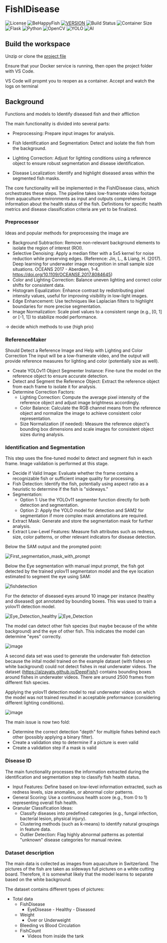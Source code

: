 # FishIDisease

![License](https://img.shields.io/badge/License-GNU-blue?style=for-the-badge)
![BeHappyFish](https://img.shields.io/badge/Project-BeHappyFish-purple?style=for-the-badge)
[![VERSION](https://img.shields.io/badge/VERSION-0.1.0-COLOR.svg?style=for-the-badge&logo=LOGO)](<LINK>)
![Build Status](https://img.shields.io/badge/build-failing-red?style=for-the-badge)
![Container Size](https://img.shields.io/badge/Container%20Size-<1GB-blue?style=for-the-badge&logo=docker)
![Flask](https://img.shields.io/badge/flask-%23000.svg?style=for-the-badge&logo=flask&logoColor=white)
![Python](https://img.shields.io/badge/python-3670A0?style=for-the-badge&logo=python&logoColor=ffdd54)
![OpenCV](https://img.shields.io/badge/opencv-%23white.svg?style=for-the-badge&logo=opencv&logoColor=white)
![YOLO](https://img.shields.io/badge/Yolo-0078D7?style=for-the-badge&logo=Yolo&logoColor=white)
![AI](https://img.shields.io/badge/AI-0078D7?style=for-the-badge&logo=AI&logoColor=white)
 

## Build the workspace

Unzip or clone the [project file](https://github.com/balmebru/FishIDisease) 

Ensure that your Docker service is running, then open the project folder with VS Code.

VS Code will propmt you to reopen as a container. Accept and watch the logs on terminal

## Background

Functions and models to Identify diseased fish and their affliction

The main functionality is divided into several parts:

- Preprocessing: Prepare input images for analysis.

- Fish Identification and Segmentation: Detect and isolate the fish from the background.

- Lighting Correction: Adjust for lighting conditions using a reference object to ensure robust segmentation and disease identification.

- Disease Localization: Identify and highlight diseased areas within the segmented fish masks.

The core functionality will be implemented in the FishIDisease class, which orchestrates these steps. The pipeline takes low-framerate video footage from aquaculture environments as input and outputs comprehensive information about the health status of the fish. Definitions for specific health metrics and disease classification criteria are yet to be finalized.


### Preprocessor


Ideas and popular methods for preprocessing the image are

- Background Subtraction: Remove non-relevant background elements to isolate the region of interest (ROI).
- Selective Denoising: Apply a median filter with a 5x5 kernel for noise reduction while preserving edges. (Reference: Jin, L., & Liang, H. (2017). Deep learning for underwater image recognition in small sample size situations. OCEANS 2017 - Aberdeen, 1–4. https://doi.org/10.1109/OCEANSE.2017.8084645)
- Color and Lighting Correction: Balance uneven lighting and correct color shifts for consistent data.
- Histogram Equalization: Enhance contrast by redistributing pixel intensity values, useful for improving visibility in low-light images.
- Edge Enhancement: Use techniques like Laplacian filters to highlight boundaries for more precise segmentation.
- Image Normalization: Scale pixel values to a consistent range (e.g., [0, 1] or [-1, 1]) to stabilize model performance.

-> decide which methods to use (high prio)

### ReferenceMaker

Should Detect a Reference Image and Help with Lighting and Color Correction
The input will be a low-framerate video, and the output will provide reference measures for lighting and color (potentially size as well).

- Create YOLOv11 Object Segmenter Instance: Fine-tune the model on the reference object to ensure accurate detection.
- Detect and Segment the Reference Object: Extract the reference object from each frame to isolate it for analysis.
- Determine Correction Factors:
    - Lighting Correction: Compute the average pixel intensity of the reference object and adjust image brightness accordingly.
    - Color Balance: Calculate the RGB channel means from the reference object and normalize the image to achieve consistent color representation.
    - Size Normalization (if needed): Measure the reference object's bounding box dimensions and scale images for consistent object sizes during analysis.

### Identification and Segmentation

This step uses the fine-tuned model to detect and segment fish in each frame. Image validation is performed at this stage.

- Decide if Valid Image: Evaluate whether the frame contains a recognizable fish or sufficient image quality for processing.
- Fish Detection: Identify the fish, potentially using aspect ratio as a heuristic to determine if the fish is "sideways."
- Segmentation:
    - Option 1: Use the YOLOv11 segmenter function directly for both detection and segmentation.
    - Option 2: Apply the YOLO model for detection and SAM2 for segmentation if more complex mask annotations are required.
- Extract Mask: Generate and store the segmentation mask for further analysis.
- Extract Low-Level Features: Measure fish attributes such as redness, size, color patterns, or other relevant indicators for disease detection.

Below the SAM output and the prompted point:


![First_segmentation_mask_with_prompt](https://github.com/user-attachments/assets/1bf02f43-06bf-44a2-871b-c46828498721)


Below the Eye segmentation with manual imput prompt, the fish got detected by the trained yolov11 segmentaton model and the eye location estimated to segment the eye using SAM:


![fishdetection](https://github.com/user-attachments/assets/fd72210c-c01c-4b90-8d04-1811457d2516)


For the detector of diseased eyes around 10 image per instance (healthy and diseased) got annotated by bounding boxes. This was used to train a yolov11 detection model.


![Eye_Detection_healthy](https://github.com/user-attachments/assets/face8a0b-9d79-4a04-b790-c7fae9d50e61)
![Eye_Detection](https://github.com/user-attachments/assets/9d3c10d8-65ad-43af-b574-5c69bbe40b29)

The model can detect other fish species (but maybe because of the white background) and the eye of other fish. This indicates the model can determine "eyes" correctly. 

![image](https://github.com/user-attachments/assets/e5af6a5e-1827-4308-aaa9-50deefef1474)




A second data set was used to generate the underwater fish detection because the inital model trained on the example dataset (with fishes on white background) could not detect fishes in real underwater videos. The dataset (https://alzayats.github.io/DeepFish/) contains bounding boxes around fishes in underwater videos. There are around 2500 frames from different fish species.

Applying the yolov11 detection model to real underwater videos on which the model was not trained resulted in acceptable preformance (considering different lighting conditions).

![image](https://github.com/user-attachments/assets/70e6a829-8569-4ca9-a29b-65b1526eee39)


The main issue is now two fold:

- Determine the correct detection "depth" for multiple fishes behind each other (possibly applying a binary filter).
- Create a validation step to determine if a picture is even valid
- Create a validation step if a mask is valid

### Disease ID 
The main functionality processes the information extracted during the identification and segmentation step to classify fish health status.

- Input Features: Define based on low-level information extracted, such as redness levels, size anomalies, or abnormal color patterns.
- General Scoring: Use a continuous health score (e.g., from 0 to 1) representing overall fish health.
- Granular Classification Ideas:
    - Classify diseases into predefined categories (e.g., fungal infection, bacterial lesion, physical injury).
    - Clustering methods (such as k-means) to identify natural groupings in feature data.
    - Outlier Detection: Flag highly abnormal patterns as potential "unknown" disease categories for manual review.

### Dataset description

The main data is collected as images from aquaculture in Switzerland. The pictures of the fish are taken as sideways full pictures on a white cutting board. Therefore, it is somewhat likely that the model learns to separate based on the white background.

The dataset contains different types of pictures:

- Total data
    - FishDisease
         - EyeDisease
               - Healthy
               - Diseased
    - Weight
        - Over or Underweight
    - Bleeding vs Blood Circulation
    - FishCount
        - Videos from inside the tank




  

